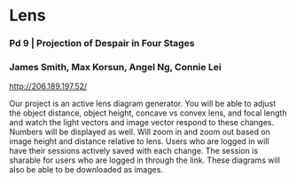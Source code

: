 # Lens
### Pd 9 | Projection of Despair in Four Stages
### James Smith, Max Korsun, Angel Ng, Connie Lei

http://206.189.197.52/

Our project is an active lens diagram generator. You will be able to adjust the object distance, object height, concave vs convex lens, and focal length and watch the light vectors and image vector respond to these changes. Numbers will be displayed as well. Will zoom in and zoom out based on image height and distance relative to lens. Users who are logged in will have their sessions actively saved with each change. The session is sharable for users who are logged in through the link.  These diagrams will also be able to be downloaded as images.
